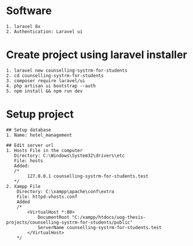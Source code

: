 # Software
    1. laravel 8x
    2. Authentication: Laravel ui

# Create project using laravel installer
    1. laravel new counselling-systrm-for-students
    2. cd counselling-systrm-for-students
    3. composer require laravel/ui
    4. php artisan ui bootstrap --auth
    5. npm install && npm run dev
# Setup project
    ## Setup database
    1. Name: hotel_management

    ## Edit server url
    1. Hosts File in the computer
       Directory: C:\Windows\System32\drivers\etc
       File: hosts
       Added: 
       /*
            127.0.0.1 counselling-systrm-for-students.test
       */
    2. Xampp File
        Directory: C:\xampp\apache\conf\extra
        File: httpd-vhosts.conf
        Added
        /*
            <VirtualHost *:80>
                DocumentRoot "C:/xampp/htdocs/uog-thesis-projects/counselling-systrm-for-students/public"
                ServerName counselling-systrm-for-students.test
            </VirtualHost>
        */
